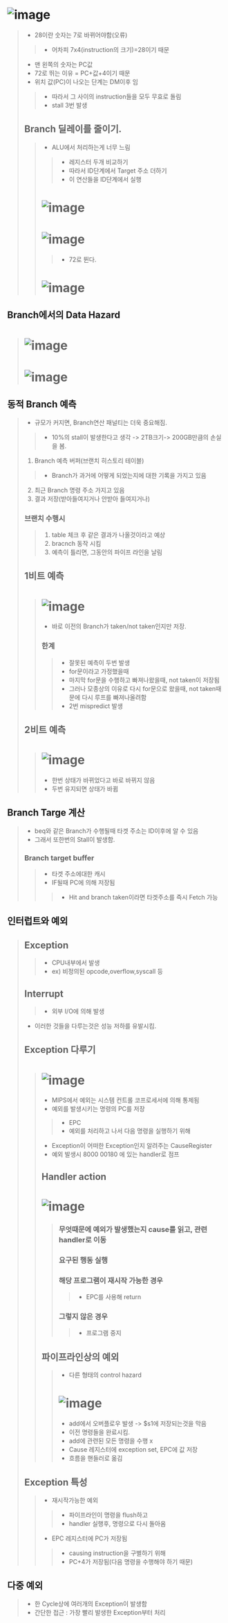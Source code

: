 # ![image](https://user-images.githubusercontent.com/84065357/171400069-248eb2a6-5554-4566-be40-63b3a0399cb3.png)
>  - 28이란 숫자는 7로 바뀌어야함(오류)
> > - 어차피 7x4(instruction의 크기)=28이기 때문
> - 맨 왼쪽의 숫자는 PC값
> - 72로 뛰는 이유 = PC+값+4이기 때문 
> - 위치 값(PC)이 나오는 단계는 DM이후 임
> > - 따라서 그 사이의 instruction들을 모두 무효로 돌림 
> > - stall 3번 발생
> ## Branch 딜레이를 줄이기.
> > - ALU에서 처리하는게 너무 느림
> > > - 레지스터 두개 비교하기
> > > - 따라서 ID단계에서 Target 주소 더하기
> > > - 이 연산들을 ID단계에서 실행
> > # ![image](https://user-images.githubusercontent.com/84065357/171401912-f668f532-f650-476d-b45b-787e1dc89036.png)
> > # ![image](https://user-images.githubusercontent.com/84065357/171402767-57866f7d-8438-4df0-93db-7f4b9b4796fa.png)
> > > - 72로 뛴다.
> > # ![image](https://user-images.githubusercontent.com/84065357/171403007-b26c9b62-06e0-4617-80e8-43203f5aa17c.png)

## Branch에서의 Data Hazard 
> # ![image](https://user-images.githubusercontent.com/84065357/171403397-8bb46390-6596-45b2-8c1c-ec86f1c1094f.png)
> # ![image](https://user-images.githubusercontent.com/84065357/171403451-71bdb5af-ec2f-44b6-a290-12705c1c333a.png)

## 동적 Branch 예측
> - 규모가 커지면, Branch연산 패널티는 더욱 중요해짐.
> > - 10%의 stall이 발생한다고 생각 -> 2TB크기-> 200GB만큼의 손실을 봄.
> 1. Branch 예측 버퍼(브랜치 히스토리 테이블)
> > - Branch가 과거에 어떻게 되었는지에 대한 기록을 가지고 있음
> 2. 최근 Branch 명령 주소 가지고 있음
> 3. 결과 저장(받아들여지거나 안받아 들여지거나)
> ### 브랜치 수행시
> > 1. table 체크 후 같은 결과가 나올것이라고 예상
> > 2. bracnch 동작 시킴
> > 3. 예측이 틀리면, 그동안의 파이프 라인을 날림
> ## 1비트 예측
> > # ![image](https://user-images.githubusercontent.com/84065357/171408658-d9afe6c2-5ec4-4a5b-b5c3-7a84c7a45a3b.png)
> > - 바로 이전의 Branch가 taken/not taken인지만 저장.
> > ### 한계
> > > - 잘못된 예측이 두번 발생
> > > - for문이라고 가정했을때
> > > - 마지막 for문을 수행하고 빠져나왔을때, not taken이 저장됨
> > > - 그러나 모종상의 이유로 다시 for문으로 왔을때, not taken때문에 다시 루프를 빠져나올려함
> > > - 2번 mispredict 발생
> ## 2비트 예측
> > # ![image](https://user-images.githubusercontent.com/84065357/171420192-f582d5eb-5e00-4b84-85eb-c8db2d0a8f67.png)
> > - 한번 상태가 바뀌었다고 바로 바뀌지 않음
> > - 두번 유지되면 상태가 바뀜

## Branch Targe 계산
> - beq와 같은 Branch가 수행될때 타겟 주소는 ID이후에 알 수 있음
> - 그래서 또한번의 Stall이 발생함.
> ### Branch target buffer 
> > - 타겟 주소에대한 캐시
> > - IF될때 PC에 의해 저장됨
> > > - Hit and branch taken이라면 타겟주소를 즉시 Fetch 가능

## 인터럽트와 예외
> ## Exception
> > - CPU내부에서 발생
> > - ex) 비정의된 opcode,overflow,syscall 등
> ## Interrupt
> > - 외부 I/O에 의해 발생
> - 이러한 것들을 다루는것은 성능 저하를 유발시킴.
> ## Exception 다루기
> > # ![image](https://user-images.githubusercontent.com/84065357/171431601-b7bc85e5-21ea-4b74-a926-b7f8baf11432.png)
> > - MIPS에서 예외는 시스템 컨트롤 코프로세서에 의해 통제됨
> > - 예외를 발생시키는 명령의 PC를 저장
> > > - EPC
> > > - 예외를 처리하고 나서 다음 명령을 실행하기 위해
> > - Exception이 어떠한 Exception인지 알려주는 CauseRegister
> > - 예외 발생시 8000 00180 에 있는 handler로 점프
> > ## Handler action
> > # ![image](https://user-images.githubusercontent.com/84065357/171432185-c576c185-2532-4eb9-92c1-ed00f7598dc8.png)
> > > ### 무엇때문에 예외가 발생했는지 cause를 읽고, 관련 handler로 이동
> > > ### 요구된 행동 실행
> > > ### 해당 프로그램이 재시작 가능한 경우
> > > > - EPC를 사용해 return 
> > > ### 그렇지 않은 경우
> > > > - 프로그램 중지
> > ## 파이프라인상의 예외
> > > - 다른 형태의 control hazard
> > > # ![image](https://user-images.githubusercontent.com/84065357/171432741-2c17277e-8b94-430f-8d3e-c0c3a26a673d.png)
> > > - add에서 오버플로우 발생 -> $s1에 저장되는것을 막음
> > > - 이전 명령들을 완료시킴.
> > > - add에 관련된 모든 명령을 수행 x
> > > - Cause 레지스터에 exception set, EPC에 값 저장
> > > - 흐름을 핸들러로 옮김
> ## Exception 특성
> > - 재시작가능한 예외
> > >  - 파이프라인이 명령을 flush하고
> > >  - handler 실행후, 명령으로 다시 돌아옴
> > - EPC 레지스터에 PC가 저장됨
> > > - causing instruction을 구별하기 위해
> > > - PC+4가 저장됨(다음 명령을 수행해야 하기 때문) 

## 다중 예외
> - 한 Cycle상에 여러개의 Exception이 발생함
> - 간단한 접근 : 가장 빨리 발생한 Exception부터 처리

